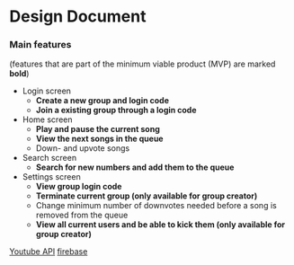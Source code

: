 # Design Document

### Main features
(features that are part of the minimum viable product (MVP) are marked __bold__)
- Login screen
	- __Create a new group and login code__
	- __Join a existing group through a login code__
- Home screen
	- __Play and pause the current song__
	- __View the next songs in the queue__
	- Down- and upvote songs
- Search screen
	- __Search for new numbers and add them to the queue__
- Settings screen
	- __View group login code__
	- __Terminate current group (only available for group creator)__
	- Change minimum number of downvotes needed before a song is removed from the queue
	- __View all current users and be able to kick them (only available for group creator)__



[Youtube API](https://www.youtube.com/yt/dev/api-resources/) [firebase](https://firebase.google.com/) 
